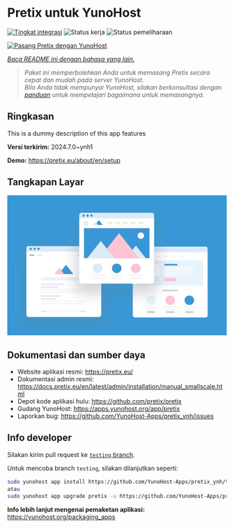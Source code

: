 <!--
N.B.: README ini dibuat secara otomatis oleh <https://github.com/YunoHost/apps/tree/master/tools/readme_generator>
Ini TIDAK boleh diedit dengan tangan.
-->

# Pretix untuk YunoHost

[![Tingkat integrasi](https://dash.yunohost.org/integration/pretix.svg)](https://ci-apps.yunohost.org/ci/apps/pretix/) ![Status kerja](https://ci-apps.yunohost.org/ci/badges/pretix.status.svg) ![Status pemeliharaan](https://ci-apps.yunohost.org/ci/badges/pretix.maintain.svg)

[![Pasang Pretix dengan YunoHost](https://install-app.yunohost.org/install-with-yunohost.svg)](https://install-app.yunohost.org/?app=pretix)

*[Baca README ini dengan bahasa yang lain.](./ALL_README.md)*

> *Paket ini memperbolehkan Anda untuk memasang Pretix secara cepat dan mudah pada server YunoHost.*  
> *Bila Anda tidak mempunyai YunoHost, silakan berkonsultasi dengan [panduan](https://yunohost.org/install) untuk mempelajari bagaimana untuk memasangnya.*

## Ringkasan

This is a dummy description of this app features


**Versi terkirim:** 2024.7.0~ynh1

**Demo:** <https://pretix.eu/about/en/setup>

## Tangkapan Layar

![Tangkapan Layar pada Pretix](./doc/screenshots/example.jpg)

## Dokumentasi dan sumber daya

- Website aplikasi resmi: <https://pretix.eu/>
- Dokumentasi admin resmi: <https://docs.pretix.eu/en/latest/admin/installation/manual_smallscale.html>
- Depot kode aplikasi hulu: <https://github.com/pretix/pretix>
- Gudang YunoHost: <https://apps.yunohost.org/app/pretix>
- Laporkan bug: <https://github.com/YunoHost-Apps/pretix_ynh/issues>

## Info developer

Silakan kirim pull request ke [`testing` branch](https://github.com/YunoHost-Apps/pretix_ynh/tree/testing).

Untuk mencoba branch `testing`, silakan dilanjutkan seperti:

```bash
sudo yunohost app install https://github.com/YunoHost-Apps/pretix_ynh/tree/testing --debug
atau
sudo yunohost app upgrade pretix -u https://github.com/YunoHost-Apps/pretix_ynh/tree/testing --debug
```

**Info lebih lanjut mengenai pemaketan aplikasi:** <https://yunohost.org/packaging_apps>
